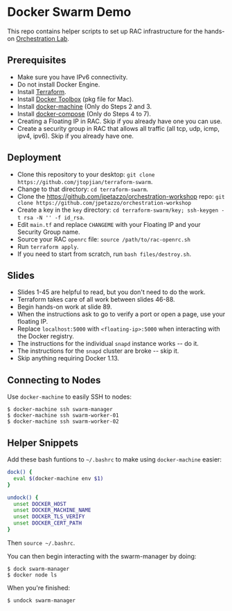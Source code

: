 # Docker Swarm Demo

This repo contains helper scripts to set up RAC infrastructure for the hands-on [Orchestration Lab](http://jpetazzo.github.io/orchestration-workshop).

## Prerequisites

* Make sure you have IPv6 connectivity.
* Do not install Docker Engine.
* Install [Terraform](https://www.terraform.io/downloads.html).
* Install [Docker Toolbox](https://github.com/docker/toolbox/releases/tag/v1.12.5) (pkg file for Mac).
* Install [docker-machine](https://docs.docker.com/machine/install-machine/) (Only do Steps 2 and 3.
* Install [docker-compose](https://docs.docker.com/compose/install/) (Only do Steps 4 to 7).
* Creating a Floating IP in RAC. Skip if you already have one you can use.
* Create a security group in RAC that allows all traffic (all tcp, udp, icmp, ipv4, ipv6). Skip if you already have one.

## Deployment

* Clone this repository to your desktop: `git clone https://github.com/jtopjian/terraform-swarm`.
* Change to that directory: `cd terraform-swarm`.
* Clone the https://github.com/jpetazzo/orchestration-workshop repo: `git clone https://github.com/jpetazzo/orchestration-workshop`
* Create a key in the `key` directory: `cd terraform-swarm/key; ssh-keygen -t rsa -N '' -f id_rsa`.
* Edit `main.tf` and replace `CHANGEME` with your Floating IP and your Security Group name.
* Source your RAC `openrc` file: `source /path/to/rac-openrc.sh`
* Run `terraform apply`.
* If you need to start from scratch, run `bash files/destroy.sh`.

## Slides

* Slides 1-45 are helpful to read, but you don't need to do the work.
* Terraform takes care of all work between slides 46-88.
* Begin hands-on work at slide 89.
* When the instructions ask to go to verify a port or open a page, use your floating IP.
* Replace `localhost:5000` with `<floating-ip>:5000` when interacting with the Docker registry.
* The instructions for the individual `snapd` instance works -- do it.
* The instructions for the `snapd` cluster are broke -- skip it.
* Skip anything requiring Docker 1.13.

## Connecting to Nodes

Use `docker-machine` to easily SSH to nodes:

```shell
$ docker-machine ssh swarm-manager
$ docker-machine ssh swarm-worker-01
$ docker-machine ssh swarm-worker-02
```

## Helper Snippets

Add these bash funtions to `~/.bashrc` to make using `docker-machine` easier:

```bash
dock() {
  eval $(docker-machine env $1)
}

undock() {
  unset DOCKER_HOST
  unset DOCKER_MACHINE_NAME
  unset DOCKER_TLS_VERIFY
  unset DOCKER_CERT_PATH
}
```

Then `source ~/.bashrc`.

You can then begin interacting with the swarm-manager by doing:

```shell
$ dock swarm-manager
$ docker node ls
```

When you're finished:

```shell
$ undock swarm-manager
```
